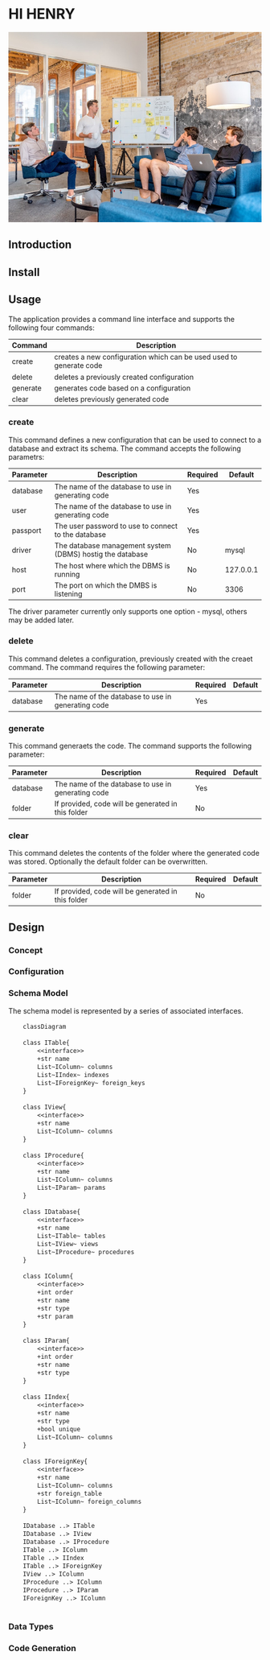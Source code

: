 # HI HENRY

![Splash Image](splash.jpg)

## Introduction

## Install

## Usage

The application provides a command line interface and supports the following four commands:

| Command  | Description                                                         |
|----------|---------------------------------------------------------------------|
| create   | creates a new configuration which can be used used to generate code |
| delete   | deletes a previously created configuration                          |
| generate | generates code based on a configuration                             |
| clear    | deletes previously generated code                                   |

### create

This command defines a new configuration that can be used to connect to a database and extract its schema.  The 
command accepts the following parametrs:

| Parameter | Description                                               | Required | Default   |
|-----------|-----------------------------------------------------------|----------|-----------|
| database  | The name of the database to use in generating code        | Yes      |           |
| user      | The name of the database to use in generating code        | Yes      |           | 
| passport  | The user password to use to connect to the database       | Yes      |           |
| driver    | The database management system (DBMS) hostig the database | No       | mysql     |
| host      | The host where which the DBMS is running                  | No       | 127.0.0.1 | 
| port      | The port on which the DMBS is listening                   | No       | 3306      |

The driver parameter currently only supports one option - mysql, others may be added later.

### delete

This command deletes a configuration, previously created with the creaet command.  The command requires the following 
parameter:

| Parameter | Description                                               | Required | Default   |
|-----------|-----------------------------------------------------------|----------|-----------|
| database  | The name of the database to use in generating code        | Yes      |           |

### generate

This command generaets the code. The command supports the following parameter:

| Parameter | Description                                          | Required | Default |
|-----------|------------------------------------------------------|----------|---------|
| database  | The name of the database to use in generating code   | Yes      |         |
| folder    | If provided, code will be generated in this folder   | No       |         |

### clear

This command deletes the contents of the folder where the generated code was stored.  Optionally the default folder can 
be overwritten.

| Parameter | Description                                          | Required | Default |
|-----------|------------------------------------------------------|----------|---------|
| folder    | If provided, code will be generated in this folder   | No       |         |

## Design

### Concept


### Configuration

### Schema Model

The schema model is represented by a series of associated interfaces.

```mermaid
    classDiagram
    
    class ITable{
        <<interface>>
        +str name
        List~IColumn~ columns
        List~IIndex~ indexes
        List~IForeignKey~ foreign_keys 
    }
    
    class IView{
        <<interface>>
        +str name
        List~IColumn~ columns
    }

    class IProcedure{
        <<interface>>
        +str name
        List~IColumn~ columns
        List~IParam~ params
    }
        
    class IDatabase{
        <<interface>>
        +str name
        List~ITable~ tables
        List~IView~ views
        List~IProcedure~ procedures
    }   
    
    class IColumn{
        <<interface>>
        +int order
        +str name
        +str type
        +str param
    }   
    
    class IParam{
        <<interface>>
        +int order
        +str name
        +str type
    }
    
    class IIndex{
        <<interface>>
        +str name
        +str type
        +bool unique
        List~IColumn~ columns
    }
    
    class IForeignKey{
        <<interface>>
        +str name
        List~IColumn~ columns
        +str foreign_table
        List~IColumn~ foreign_columns
    }
    
    IDatabase ..> ITable
    IDatabase ..> IView
    IDatabase ..> IProcedure
    ITable ..> IColumn
    ITable ..> IIndex
    ITable ..> IForeignKey
    IView ..> IColumn
    IProcedure ..> IColumn
    IProcedure ..> IParam
    IForeignKey ..> IColumn
    
```
### Data Types

### Code Generation
